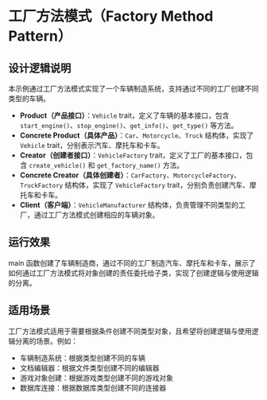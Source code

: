 # 工厂方法模式（Factory Method Pattern）

## 设计逻辑说明

本示例通过工厂方法模式实现了一个车辆制造系统，支持通过不同的工厂创建不同类型的车辆。

- **Product（产品接口）**：`Vehicle` trait，定义了车辆的基本接口，包含 `start_engine()`、`stop_engine()`、`get_info()`、`get_type()` 等方法。
- **Concrete Product（具体产品）**：`Car`、`Motorcycle`、`Truck` 结构体，实现了 `Vehicle` trait，分别表示汽车、摩托车和卡车。
- **Creator（创建者接口）**：`VehicleFactory` trait，定义了工厂的基本接口，包含 `create_vehicle()` 和 `get_factory_name()` 方法。
- **Concrete Creator（具体创建者）**：`CarFactory`、`MotorcycleFactory`、`TruckFactory` 结构体，实现了 `VehicleFactory` trait，分别负责创建汽车、摩托车和卡车。
- **Client（客户端）**：`VehicleManufacturer` 结构体，负责管理不同类型的工厂，通过工厂方法模式创建相应的车辆对象。

## 运行效果

main 函数创建了车辆制造商，通过不同的工厂制造汽车、摩托车和卡车，展示了如何通过工厂方法模式将对象创建的责任委托给子类，实现了创建逻辑与使用逻辑的分离。

## 适用场景

工厂方法模式适用于需要根据条件创建不同类型对象，且希望将创建逻辑与使用逻辑分离的场景。例如：
- 车辆制造系统：根据类型创建不同的车辆
- 文档编辑器：根据文件类型创建不同的编辑器
- 游戏对象创建：根据游戏类型创建不同的游戏对象
- 数据库连接：根据数据库类型创建不同的连接器 